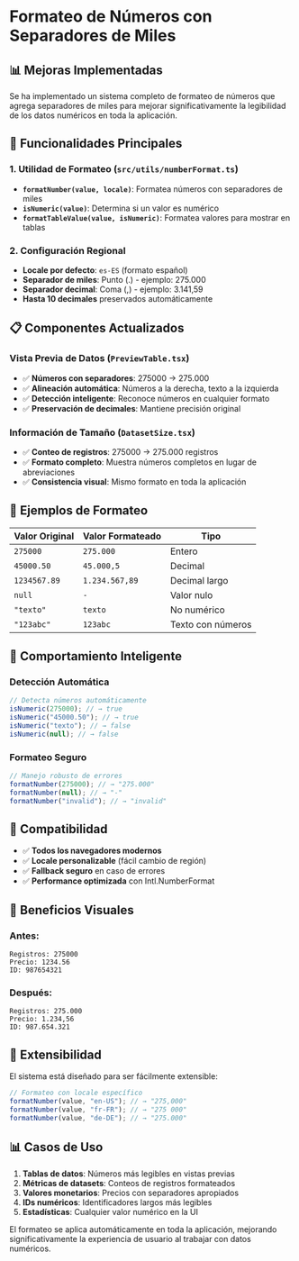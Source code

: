 # Formateo de Números con Separadores de Miles

## 📊 **Mejoras Implementadas**

Se ha implementado un sistema completo de formateo de números que agrega separadores de miles para mejorar significativamente la legibilidad de los datos numéricos en toda la aplicación.

## 🔧 **Funcionalidades Principales**

### **1. Utilidad de Formateo (`src/utils/numberFormat.ts`)**

- **`formatNumber(value, locale)`**: Formatea números con separadores de miles
- **`isNumeric(value)`**: Determina si un valor es numérico
- **`formatTableValue(value, isNumeric)`**: Formatea valores para mostrar en tablas

### **2. Configuración Regional**

- **Locale por defecto**: `es-ES` (formato español)
- **Separador de miles**: Punto (.) - ejemplo: 275.000
- **Separador decimal**: Coma (,) - ejemplo: 3.141,59
- **Hasta 10 decimales** preservados automáticamente

## 📋 **Componentes Actualizados**

### **Vista Previa de Datos (`PreviewTable.tsx`)**

- ✅ **Números con separadores**: 275000 → 275.000
- ✅ **Alineación automática**: Números a la derecha, texto a la izquierda
- ✅ **Detección inteligente**: Reconoce números en cualquier formato
- ✅ **Preservación de decimales**: Mantiene precisión original

### **Información de Tamaño (`DatasetSize.tsx`)**

- ✅ **Conteo de registros**: 275000 → 275.000 registros
- ✅ **Formato completo**: Muestra números completos en lugar de abreviaciones
- ✅ **Consistencia visual**: Mismo formato en toda la aplicación

## 🎯 **Ejemplos de Formateo**

| Valor Original | Valor Formateado | Tipo              |
| -------------- | ---------------- | ----------------- |
| `275000`       | `275.000`        | Entero            |
| `45000.50`     | `45.000,5`       | Decimal           |
| `1234567.89`   | `1.234.567,89`   | Decimal largo     |
| `null`         | `-`              | Valor nulo        |
| `"texto"`      | `texto`          | No numérico       |
| `"123abc"`     | `123abc`         | Texto con números |

## 🔄 **Comportamiento Inteligente**

### **Detección Automática**

```typescript
// Detecta números automáticamente
isNumeric(275000); // → true
isNumeric("45000.50"); // → true
isNumeric("texto"); // → false
isNumeric(null); // → false
```

### **Formateo Seguro**

```typescript
// Manejo robusto de errores
formatNumber(275000); // → "275.000"
formatNumber(null); // → "-"
formatNumber("invalid"); // → "invalid"
```

## 📱 **Compatibilidad**

- ✅ **Todos los navegadores modernos**
- ✅ **Locale personalizable** (fácil cambio de región)
- ✅ **Fallback seguro** en caso de errores
- ✅ **Performance optimizada** con Intl.NumberFormat

## 🎨 **Beneficios Visuales**

### **Antes:**

```
Registros: 275000
Precio: 1234.56
ID: 987654321
```

### **Después:**

```
Registros: 275.000
Precio: 1.234,56
ID: 987.654.321
```

## 🚀 **Extensibilidad**

El sistema está diseñado para ser fácilmente extensible:

```typescript
// Formateo con locale específico
formatNumber(value, "en-US"); // → "275,000"
formatNumber(value, "fr-FR"); // → "275 000"
formatNumber(value, "de-DE"); // → "275.000"
```

## 📊 **Casos de Uso**

1. **Tablas de datos**: Números más legibles en vistas previas
2. **Métricas de datasets**: Conteos de registros formateados
3. **Valores monetarios**: Precios con separadores apropiados
4. **IDs numéricos**: Identificadores largos más legibles
5. **Estadísticas**: Cualquier valor numérico en la UI

El formateo se aplica automáticamente en toda la aplicación, mejorando significativamente la experiencia de usuario al trabajar con datos numéricos.
